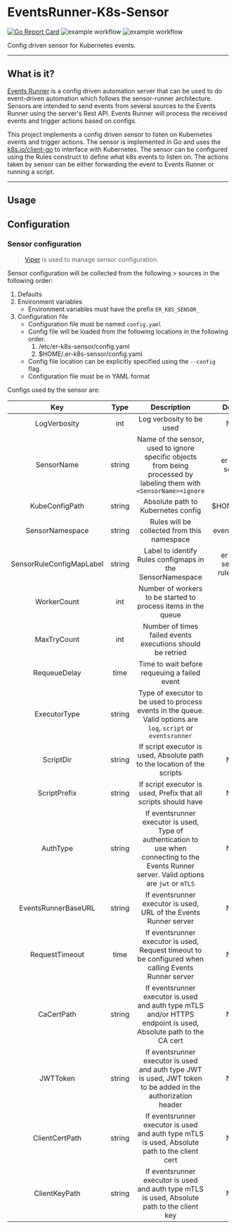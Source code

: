 # EventsRunner-K8s-Sensor
[![Go Report Card](https://goreportcard.com/badge/github.com/luqmanMohammed/eventsrunner-k8s-sensor)](https://goreportcard.com/report/github.com/luqmanMohammed/eventsrunner-k8s-sensor)
![example workflow](https://github.com/luqmanMohammed/eventsrunner-k8s-sensor/actions/workflows/build-and-test.yml/badge.svg)
![example workflow](https://github.com/luqmanMohammed/eventsrunner-k8s-sensor/actions/workflows/codeql-analysis.yml/badge.svg)

Config driven sensor for Kubernetes events.

---

## What is it?
[Events Runner](https://github.com/luqmanMohammed/eventsrunner) is a config driven automation server that can be used to do event-driven automation which follows the sensor-runner architecture. Sensors are  intended to send events from several sources to the Events Runner using the server's Rest API. Events Runner will process the received events and trigger actions based on configs.

This project implements a config driven sensor to listen on Kubernetes events and trigger actions. The sensor is implemented in Go and uses the [k8s.io/client-go](https://pkg.go.dev/k8s.io/client-go) to interface with Kubernetes. The sensor can be configured using the Rules construct to define what k8s events to listen on. The actions taken by sensor can be either forwarding the event to Events Runner or running a script.

---

## Usage
## Configuration

### Sensor configuration
>[Viper](https://github.com/spf13/viper) is used to manage sensor configuration.

Sensor configuration will be collected from the following > sources in the following order:

1. Defaults
2. Environment variables
    - Environment variables must have the prefix `ER_K8S_SENSOR_`
3. Configuration file
    - Configuration file must be named `config.yaml`
    - Config file will be loaded from the following locations in the following order.
        1. /etc/er-k8s-sensor/config.yaml
        2. $HOME/.er-k8s-sensor/config.yaml
    - Config file location can be explicitly specified using the `--config` flag.
    - Configuration file must be in YAML format

Configs used by the sensor are:

**Key**|**Type**|**Description**|**Default**
:-----:|:-----:|:-----:|:-----:
LogVerbosity|int|Log verbosity to be used|None
SensorName|string|Name of the sensor, used to ignore specific objects from being processed by labeling them with `<SensorName>=ignore`|er-k8s-sensor
KubeConfigPath|string|Absolute path to Kubernetes config|$HOME/.kube
SensorNamespace|string|Rules will be collected from this namespace|eventsrunner
SensorRuleConfigMapLabel|string|Label to identify Rules configmaps in the SensorNamespace|er-k8s-sensor-rules=true
WorkerCount|int|Number of workers to be started to process items in the queue|10
MaxTryCount|int|Number of times failed events executions should be retried|5
RequeueDelay|time|Time to wait before requeuing a failed event|30s
ExecutorType|string|Type of executor to be used to process events in the queue. Valid options are `log`, `script` or `eventsrunner`|log
ScriptDir|string|If script executor is used, Absolute path to the location of the scripts|None
ScriptPrefix|string|If script executor is used, Prefix that all scripts should have|None
AuthType|string|If eventsrunner executor is used, Type of authentication to use when connecting to the Events Runner server. Valid options are `jwt` or `mTLS`|None
EventsRunnerBaseURL|string|If eventsrunner executor is used, URL of the Events Runner server|None
RequestTimeout|time|If eventsrunner executor is used, Request timeout to be configured when calling Events Runner server|None
CaCertPath|string|If eventsrunner executor is used and auth type mTLS and/or HTTPS endpoint is used, Absolute path to the CA cert|None
JWTToken|string|If eventsrunner executor is used and auth type JWT is used, JWT token to be added in the authorization header|None
ClientCertPath|string|If eventsrunner executor is used and auth type mTLS  is used, Absolute path to the client cert|None
ClientKeyPath|string|If eventsrunner executor is used and auth type mTLS is used, Absolute path to the client key|None